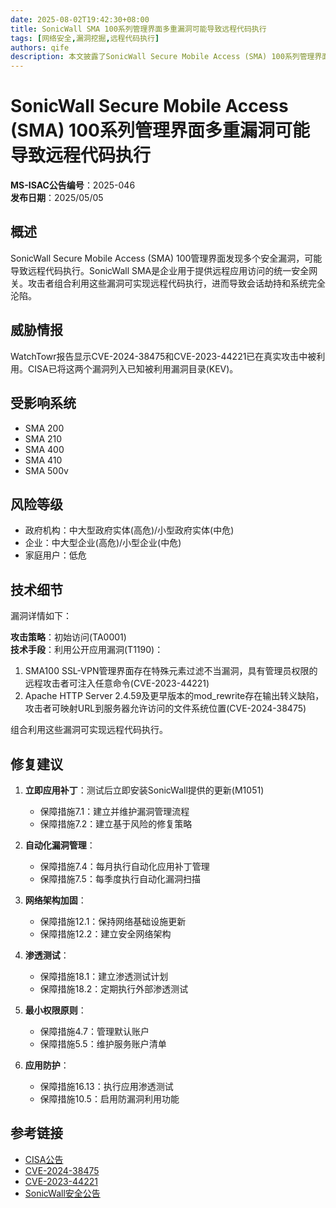 ```yaml
---
date: 2025-08-02T19:42:30+08:00
title: SonicWall SMA 100系列管理界面多重漏洞可能导致远程代码执行
tags: [网络安全,漏洞挖掘,远程代码执行]
authors: qife
description: 本文披露了SonicWall Secure Mobile Access (SMA) 100系列管理界面存在的多个高危漏洞(CVE-2023-44221和CVE-2024-38475)，攻击者可组合利用这些漏洞实现远程代码执行，进而完全控制系统。文章详细分析了漏洞技术原理、影响范围，并提供了完整的缓解措施建议。
---
```


# SonicWall Secure Mobile Access (SMA) 100系列管理界面多重漏洞可能导致远程代码执行

**MS-ISAC公告编号**：2025-046  
**发布日期**：2025/05/05  

## 概述  
SonicWall Secure Mobile Access (SMA) 100管理界面发现多个安全漏洞，可能导致远程代码执行。SonicWall SMA是企业用于提供远程应用访问的统一安全网关。攻击者组合利用这些漏洞可实现远程代码执行，进而导致会话劫持和系统完全沦陷。

## 威胁情报  
WatchTowr报告显示CVE-2024-38475和CVE-2023-44221已在真实攻击中被利用。CISA已将这两个漏洞列入已知被利用漏洞目录(KEV)。

## 受影响系统  
- SMA 200  
- SMA 210  
- SMA 400  
- SMA 410  
- SMA 500v  

## 风险等级  
- 政府机构：中大型政府实体(高危)/小型政府实体(中危)  
- 企业：中大型企业(高危)/小型企业(中危)  
- 家庭用户：低危  

## 技术细节  
漏洞详情如下：  

**攻击策略**：初始访问(TA0001)  
**技术手段**：利用公开应用漏洞(T1190)：  
1. SMA100 SSL-VPN管理界面存在特殊元素过滤不当漏洞，具有管理员权限的远程攻击者可注入任意命令(CVE-2023-44221)  
2. Apache HTTP Server 2.4.59及更早版本的mod_rewrite存在输出转义缺陷，攻击者可映射URL到服务器允许访问的文件系统位置(CVE-2024-38475)  

组合利用这些漏洞可实现远程代码执行。

## 修复建议  
1. **立即应用补丁**：测试后立即安装SonicWall提供的更新(M1051)  
   - 保障措施7.1：建立并维护漏洞管理流程  
   - 保障措施7.2：建立基于风险的修复策略  

2. **自动化漏洞管理**：  
   - 保障措施7.4：每月执行自动化应用补丁管理  
   - 保障措施7.5：每季度执行自动化漏洞扫描  

3. **网络架构加固**：  
   - 保障措施12.1：保持网络基础设施更新  
   - 保障措施12.2：建立安全网络架构  

4. **渗透测试**：  
   - 保障措施18.1：建立渗透测试计划  
   - 保障措施18.2：定期执行外部渗透测试  

5. **最小权限原则**：  
   - 保障措施4.7：管理默认账户  
   - 保障措施5.5：维护服务账户清单  

6. **应用防护**：  
   - 保障措施16.13：执行应用渗透测试  
   - 保障措施10.5：启用防漏洞利用功能  

## 参考链接  
- [CISA公告](https://www.cisa.gov/news-events/alerts/2025/05/01/cisa-adds-two-known-exploited-vulnerabilities-catalog)  
- [CVE-2024-38475](https://cve.mitre.org/cgi-bin/cvename.cgi?name=CVE-2024-38475)  
- [CVE-2023-44221](https://cve.mitre.org/cgi-bin/cvename.cgi?name=CVE-2023-44221)  
- [SonicWall安全公告](https://psirt.global.sonicwall.com/vuln-detail/SNWLID-2023-0018)
